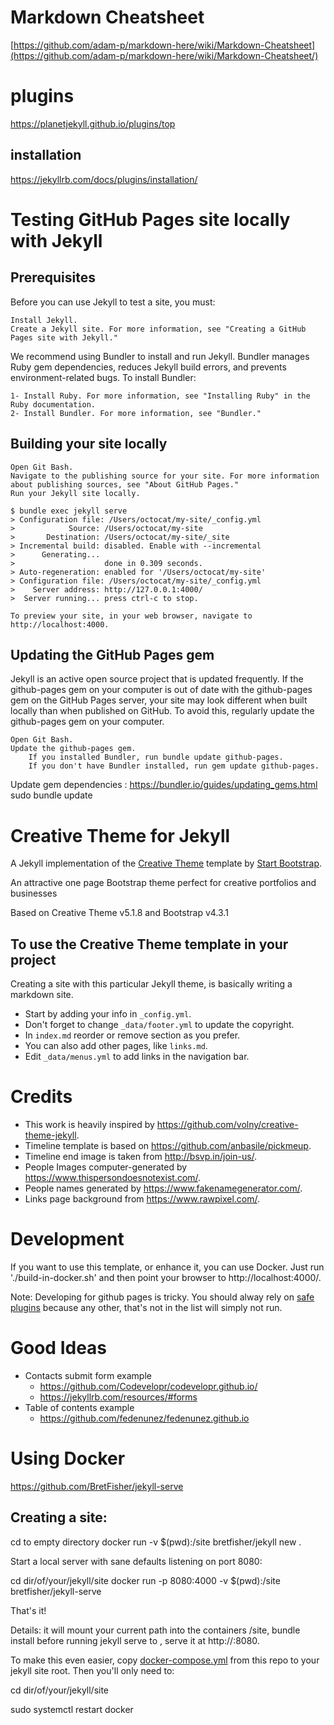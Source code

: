 
# Markdown Cheatsheet

[https://github.com/adam-p/markdown-here/wiki/Markdown-Cheatsheet](https://github.com/adam-p/markdown-here/wiki/Markdown-Cheatsheet/)

# plugins
https://planetjekyll.github.io/plugins/top

## installation
https://jekyllrb.com/docs/plugins/installation/


# Testing GitHub Pages site locally with Jekyll

## Prerequisites

Before you can use Jekyll to test a site, you must:

    Install Jekyll.
    Create a Jekyll site. For more information, see "Creating a GitHub Pages site with Jekyll."

We recommend using Bundler to install and run Jekyll. Bundler manages Ruby gem dependencies, reduces Jekyll build errors, and prevents environment-related bugs. To install Bundler:

    1- Install Ruby. For more information, see "Installing Ruby" in the Ruby documentation.
    2- Install Bundler. For more information, see "Bundler."

## Building your site locally

    Open Git Bash.
    Navigate to the publishing source for your site. For more information about publishing sources, see "About GitHub Pages."
    Run your Jekyll site locally.

    $ bundle exec jekyll serve
    > Configuration file: /Users/octocat/my-site/_config.yml
    >            Source: /Users/octocat/my-site
    >       Destination: /Users/octocat/my-site/_site
    > Incremental build: disabled. Enable with --incremental
    >      Generating...
    >                    done in 0.309 seconds.
    > Auto-regeneration: enabled for '/Users/octocat/my-site'
    > Configuration file: /Users/octocat/my-site/_config.yml
    >    Server address: http://127.0.0.1:4000/
    >  Server running... press ctrl-c to stop.

    To preview your site, in your web browser, navigate to http://localhost:4000.

## Updating the GitHub Pages gem

Jekyll is an active open source project that is updated frequently. If the github-pages gem on your computer is out of date with the github-pages gem on the GitHub Pages server, your site may look different when built locally than when published on GitHub. To avoid this, regularly update the github-pages gem on your computer.

    Open Git Bash.
    Update the github-pages gem.
        If you installed Bundler, run bundle update github-pages.
        If you don't have Bundler installed, run gem update github-pages.
    
Update gem dependencies :
    https://bundler.io/guides/updating_gems.html
    sudo bundle update 



# Creative Theme for Jekyll

A Jekyll implementation of the [Creative Theme](https://startbootstrap.com/themes/creative/) template by [Start Bootstrap](https://startbootstrap.com).

An attractive one page Bootstrap theme perfect for creative portfolios and businesses

Based on Creative Theme v5.1.8 and Bootstrap v4.3.1

## To use the Creative Theme template in your project

Creating a site with this particular Jekyll theme, is basically writing a markdown site.

- Start by adding your info in `_config.yml`.
- Don't forget to change `_data/footer.yml` to update the copyright.
- In `index.md` reorder or remove section as you prefer.
- You can also add other pages, like `links.md`.
- Edit `_data/menus.yml` to add links in the navigation bar.

# Credits
* This work is heavily inspired by https://github.com/volny/creative-theme-jekyll.
* Timeline template is based on https://github.com/anbasile/pickmeup.
* Timeline end image is taken from http://bsvp.in/join-us/.
* People Images computer-generated by https://www.thispersondoesnotexist.com/.
* People names generated by https://www.fakenamegenerator.com/.
* Links page background from https://www.rawpixel.com/.

# Development
If you want to use this template, or enhance it, you can use Docker.
Just run './build-in-docker.sh' and then point your browser to http://localhost:4000/.

Note: Developing for github pages is tricky. You should alway rely on
[safe plugins](https://pages.github.com/versions/) because any other, that's not
in the list will simply not run.

# Good Ideas
* Contacts submit form example
  * https://github.com/Codevelopr/codevelopr.github.io/
  * https://jekyllrb.com/resources/#forms
* Table of contents example
  * https://github.com/fedenunez/fedenunez.github.io
  
# Using Docker
https://github.com/BretFisher/jekyll-serve



## Creating a site:

cd to empty directory
docker run -v $(pwd):/site bretfisher/jekyll new .

Start a local server with sane defaults listening on port 8080:

cd dir/of/your/jekyll/site
docker run -p 8080:4000 -v $(pwd):/site bretfisher/jekyll-serve

That's it!

Details: it will mount your current path into the containers /site, bundle install before running jekyll serve to , serve it at http://<docker-host>:8080.

To make this even easier, copy [docker-compose.yml](https://github.com/BretFisher/jekyll-serve/blob/master/docker-compose.yml) from this repo to your jekyll site root. Then you'll only need to:

cd dir/of/your/jekyll/site


sudo systemctl restart docker
